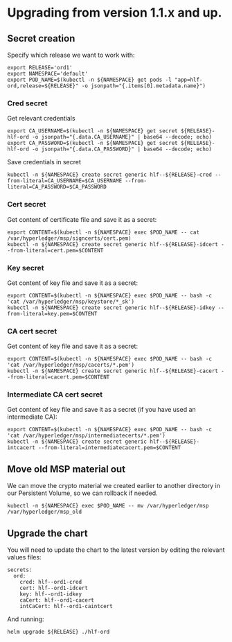 # Upgrading from version 1.1.x and up.

## Secret creation

Specify which release we want to work with:

```
export RELEASE='ord1'
export NAMESPACE='default'
export POD_NAME=$(kubectl -n ${NAMESPACE} get pods -l "app=hlf-ord,release=${RELEASE}" -o jsonpath="{.items[0].metadata.name}")
```

### Cred secret

Get relevant credentials

```
export CA_USERNAME=$(kubectl -n ${NAMESPACE} get secret ${RELEASE}-hlf-ord -o jsonpath="{.data.CA_USERNAME}" | base64 --decode; echo)
export CA_PASSWORD=$(kubectl -n ${NAMESPACE} get secret ${RELEASE}-hlf-ord -o jsonpath="{.data.CA_PASSWORD}" | base64 --decode; echo)
 ```

Save credentials in secret

```
kubectl -n ${NAMESPACE} create secret generic hlf--${RELEASE}-cred --from-literal=CA_USERNAME=$CA_USERNAME --from-literal=CA_PASSWORD=$CA_PASSWORD
```

### Cert secret

Get content of certificate file and save it as a secret:

```
export CONTENT=$(kubectl -n ${NAMESPACE} exec $POD_NAME -- cat /var/hyperledger/msp/signcerts/cert.pem)
kubectl -n ${NAMESPACE} create secret generic hlf--${RELEASE}-idcert --from-literal=cert.pem=$CONTENT
```

### Key secret

Get content of key file and save it as a secret:

```
export CONTENT=$(kubectl -n ${NAMESPACE} exec $POD_NAME -- bash -c 'cat /var/hyperledger/msp/keystore/*_sk')
kubectl -n ${NAMESPACE} create secret generic hlf--${RELEASE}-idkey --from-literal=key.pem=$CONTENT
```

### CA cert secret

Get content of key file and save it as a secret:

```
export CONTENT=$(kubectl -n ${NAMESPACE} exec $POD_NAME -- bash -c 'cat /var/hyperledger/msp/cacerts/*.pem')
kubectl -n ${NAMESPACE} create secret generic hlf--${RELEASE}-cacert --from-literal=cacert.pem=$CONTENT
```

### Intermediate CA cert secret

Get content of key file and save it as a secret (if you have used an intermediate CA):

```
export CONTENT=$(kubectl -n ${NAMESPACE} exec $POD_NAME -- bash -c 'cat /var/hyperledger/msp/intermediatecerts/*.pem')
kubectl -n ${NAMESPACE} create secret generic hlf--${RELEASE}-intcacert --from-literal=intermediatecacert.pem=$CONTENT
```

## Move old MSP material out

We can move the crypto material we created earlier to another directory in our Persistent Volume, so we can rollback if needed.

```
kubectl -n ${NAMESPACE} exec $POD_NAME -- mv /var/hyperledger/msp /var/hyperledger/msp_old
```

## Upgrade the chart

You will need to update the chart to the latest version by editing the relevant values files:

```
secrets:
  ord:
    cred: hlf--ord1-cred
    cert: hlf--ord1-idcert
    key: hlf--ord1-idkey
    caCert: hlf--ord1-cacert
    intCaCert: hlf--ord1-caintcert
```

And running:

```
helm upgrade ${RELEASE} ./hlf-ord
```
